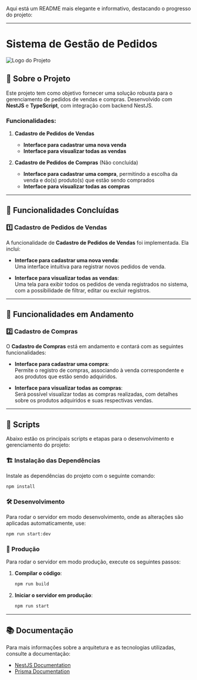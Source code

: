 Aqui está um README mais elegante e informativo, destacando o progresso do projeto:

---

# Sistema de Gestão de Pedidos

![Logo do Projeto](./img/logo.png)

## 📜 Sobre o Projeto
Este projeto tem como objetivo fornecer uma solução robusta para o gerenciamento de pedidos de vendas e compras. Desenvolvido com **NestJS** e **TypeScript**, com integração com backend NestJS.

### Funcionalidades:

1. **Cadastro de Pedidos de Vendas**  
   - **Interface para cadastrar uma nova venda**  
   - **Interface para visualizar todas as vendas**  

2. **Cadastro de Pedidos de Compras** (Não concluída)  
   - **Interface para cadastrar uma compra**, permitindo a escolha da venda e do(s) produto(s) que estão sendo comprados  
   - **Interface para visualizar todas as compras**  

---

## 🚀 Funcionalidades Concluídas

### 1️⃣ Cadastro de Pedidos de Vendas

A funcionalidade de **Cadastro de Pedidos de Vendas** foi implementada. Ela inclui:

- **Interface para cadastrar uma nova venda**:  
  Uma interface intuitiva para registrar novos pedidos de venda.

- **Interface para visualizar todas as vendas**:  
  Uma tela para exibir todos os pedidos de venda registrados no sistema, com a possibilidade de filtrar, editar ou excluir registros.

---

## 🚧 Funcionalidades em Andamento

### 2️⃣ Cadastro de Compras

O **Cadastro de Compras** está em andamento e contará com as seguintes funcionalidades:

- **Interface para cadastrar uma compra**:  
  Permite o registro de compras, associando à venda correspondente e aos produtos que estão sendo adquiridos.

- **Interface para visualizar todas as compras**:  
  Será possível visualizar todas as compras realizadas, com detalhes sobre os produtos adquiridos e suas respectivas vendas.

---

## 🚀 Scripts

Abaixo estão os principais scripts e etapas para o desenvolvimento e gerenciamento do projeto:

### 🏗️ Instalação das Dependências
Instale as dependências do projeto com o seguinte comando:
```sh
npm install
```

### 🛠️ Desenvolvimento
Para rodar o servidor em modo desenvolvimento, onde as alterações são aplicadas automaticamente, use:
```sh
npm run start:dev
```

### 🚀 Produção
Para rodar o servidor em modo produção, execute os seguintes passos:

1. **Compilar o código**:
    ```sh
    npm run build
    ```

2. **Iniciar o servidor em produção**:
    ```sh
    npm run start
    ```

---

## 📚 Documentação

Para mais informações sobre a arquitetura e as tecnologias utilizadas, consulte a documentação:

- [NestJS Documentation](https://docs.nestjs.com/)
- [Prisma Documentation](https://www.prisma.io/docs/)

